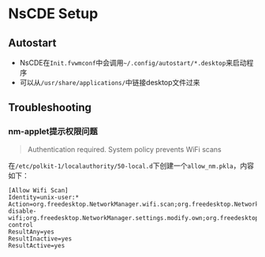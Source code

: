 # NsCDE Setup

## Autostart

- NsCDE在`Init.fvwmconf`中会调用`~/.config/autostart/*.desktop`来启动程序
- 可以从`/usr/share/applications/`中链接desktop文件过来

## Troubleshooting

### nm-applet提示权限问题
> Authentication required. System policy prevents WiFi scans

在`/etc/polkit-1/localauthority/50-local.d`下创建一个`allow_nm.pkla`，内容如下：
```
[Allow Wifi Scan]
Identity=unix-user:*
Action=org.freedesktop.NetworkManager.wifi.scan;org.freedesktop.NetworkManager.enable-disable-wifi;org.freedesktop.NetworkManager.settings.modify.own;org.freedesktop.NetworkManager.settings.modify.system;org.freedesktop.NetworkManager.network-control
ResultAny=yes
ResultInactive=yes
ResultActive=yes
```
